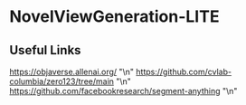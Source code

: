 # NovelViewGeneration-LITE

## Useful Links
https://objaverse.allenai.org/ "\n"
https://github.com/cvlab-columbia/zero123/tree/main "\n"
https://github.com/facebookresearch/segment-anything "\n"
